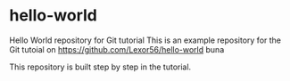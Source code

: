 # hello-world
Hello World repository for Git tutorial
This is an example repository for the Git tutoial on https://github.com/Lexor56/hello-world
buna

This repository is built step by step in the tutorial.
